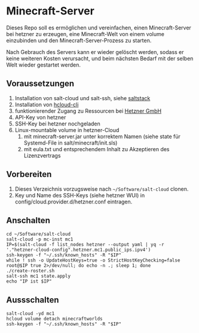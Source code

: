 # Minecraft-Server

Dieses Repo soll es ermöglichen und vereinfachen, einen Minecraft-Server bei
hetzner zu erzeugen, eine Minecraft-Welt von einem volume einzubinden und den
Minecraft-Server-Prozess zu starten.

Nach Gebrauch des Servers kann er wieder gelöscht werden, sodass er keine
weiteren Kosten verursacht, und beim nächsten Bedarf mit der selben Welt wieder
gestartet werden.

## Voraussetzungen

1. Installation von salt-cloud und salt-ssh, siehe
   [saltstack](https://docs.saltproject.io/)
1. Installation von [hcloud-cli](https://github.com/hetznercloud/cli)
1. funktionierender Zugang zu Ressourcen bei [Hetzner GmbH](https://www.hetzner.com/cloud/)
1. API-Key von hetzner
1. SSH-Key bei hetzner nochgeladen
1. Linux-mountable volume in hetzner-Cloud
    1. mit minecraft-server.jar unter korrektem Namen (siehe state für
       Systemd-File in salt/minecraft/init.sls)
    1. mit eula.txt und entsprechendem Inhalt zu Akzeptieren des Lizenzvertrags

## Vorbereiten

1. Dieses Verzeichnis vorzugsweise nach `~/Software/salt-cloud` clonen.
1. Key und Name des SSH-Keys (siehe hetzner WUI) in
   config/cloud.provider.d/hetzner.conf eintragen.

## Anschalten

```
cd ~/Software/salt-cloud
salt-cloud -p mc-inst mc1
IP=$(salt-cloud -f list_nodes hetzner --output yaml | yq -r '."hetzner-cloud-config".hetzner.mc1.public_ips.ipv4')
ssh-keygen -f "~/.ssh/known_hosts" -R "$IP"
while ! ssh -o UpdateHostKeys=true -o StrictHostKeyChecking=false root@$IP true 2>/dev/null; do echo -n .; sleep 1; done
./create-roster.sh
salt-ssh mc1 state.apply
echo "IP ist $IP"
```

## Aussschalten

```
salt-cloud -yd mc1
hcloud volume detach minecraftworlds
ssh-keygen -f "~/.ssh/known_hosts" -R "$IP"
```
